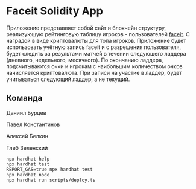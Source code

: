 # Faceit Solidity App

Приложение представляет собой сайт и блокчейн структуру, реализующую рейтинговую таблицу игроков - пользователей [faceit](https://www.faceit.com/ru/home).
С наградой в виде криптовалюты для топа игроков. Приложение будет использовать учётную запись faceit и с разрешения пользователя, будет следить за результами
матчей в течении следующего ладдера (дневного, недельного, месячного). По окончанию ладдера, подсчитываются очки и игрокам с наибольшим количеством очков
начисляется криптовалюта. При записи на участие в ладдер, будет учитываться следующий ладдер, а не текущий.

## Команда

Даниил Бурцев

Павел Константинов

Алексей Белкин

Глеб Зеленский

```shell
npx hardhat help
npx hardhat test
REPORT_GAS=true npx hardhat test
npx hardhat node
npx hardhat run scripts/deploy.ts
```
